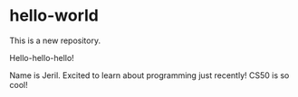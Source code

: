 # hello-world
This is a new repository.

Hello-hello-hello!

Name is Jeril. Excited to learn about programming just recently! CS50 is so cool!
